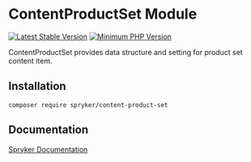 # ContentProductSet Module
[![Latest Stable Version](https://poser.pugx.org/spryker/content-product-set/v/stable.svg)](https://packagist.org/packages/spryker/content-product-set)
[![Minimum PHP Version](https://img.shields.io/badge/php-%3E%3D%207.4-8892BF.svg)](https://php.net/)

ContentProductSet provides data structure and setting for product set content item.

## Installation

```
composer require spryker/content-product-set
```

## Documentation

[Spryker Documentation](https://documentation.spryker.com/module_guide/overview.htm)

